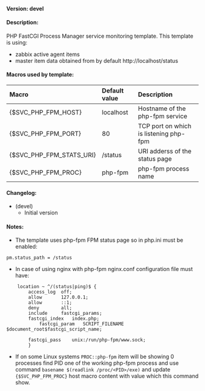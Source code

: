 #### Version: devel

#### Description:
PHP FastCGI Process Manager service monitoring template. This template is using:
- zabbix active agent items
- master item data obtained from by default http://localhost/status

#### Macros used by template:

| Macro | Default value | Description |
| :-- | :-- | :-- |
| {$SVC_PHP_FPM_HOST} | localhost | Hostname of the php-fpm service |
| {$SVC_PHP_FPM_PORT} | 80 | TCP port on which is listening php-fpm |
| {$SVC_PHP_FPM_STATS_URI} | /status | URI adderss of the status page |
| {$SVC_PHP_FPM_PROC} | php-fpm | php-fpm process name |

#### Changelog:
- (devel)
  - Initial version

#### Notes:
- The template uses php-fpm FPM status page so in php.ini must be enabled:
```
pm.status_path = /status
```
- In case of using nginx with php-fpm nginx.conf configuration file must have:
```
	location ~ ^/(status|ping)$ {
		access_log	off;
		allow		127.0.0.1;
		allow		::1;
		deny		all;
		include		fastcgi_params;
		fastcgi_index	index.php;
        	fastcgi_param	SCRIPT_FILENAME $document_root$fastcgi_script_name;

		fastcgi_pass	unix:/run/php-fpm/www.sock;
        }
```
- If on some Linux systems ```PROC::php-fpm``` item will be showing 0 processes find PID one of the working php-fpm process and use command ```basename $(readlink /proc/<PID>/exe)``` and update ```{$SVC_PHP_FPM_PROC}``` host macro content with value which this command show.
